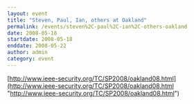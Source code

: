 ```yaml
---
layout: event
title: "Steven, Paul, Ian, others at Oakland"
permalink: /events/steven%2C-paul%2C-ian%2C-others-oakland
date: 2008-05-18
startdate: 2008-05-18
enddate: 2008-05-22
author: admin
category: event
---
```


[http://www.ieee-security.org/TC/SP2008/oakland08.html](http://www.ieee-security.org/TC/SP2008/oakland08.html "http://www.ieee-security.org/TC/SP2008/oakland08.html")

